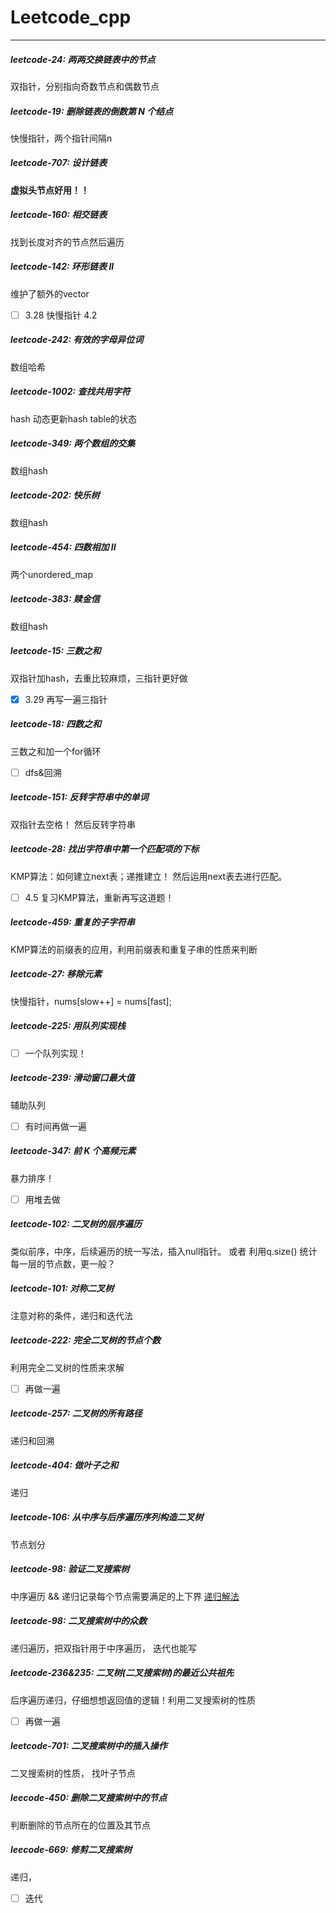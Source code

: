 # Leetcode_cpp
----
##### leetcode-24: 两两交换链表中的节点
双指针，分别指向奇数节点和偶数节点

##### leetcode-19: 删除链表的倒数第 N 个结点
快慢指针，两个指针间隔n

##### leetcode-707: 设计链表
**虚拟头节点好用！！**

##### leetcode-160: 相交链表
找到长度对齐的节点然后遍历

##### leetcode-142: 环形链表 II
维护了额外的vector
- [ ] 3.28 快慢指针 4.2

##### leetcode-242: 有效的字母异位词
数组哈希

##### leetcode-1002: 查找共用字符
hash 动态更新hash table的状态

##### leetcode-349: 两个数组的交集
数组hash

##### leetcode-202: 快乐树
数组hash

##### leetcode-454: 四数相加 II
两个unordered_map

##### leetcode-383: 赎金信
数组hash

##### leetcode-15: 三数之和
双指针加hash，去重比较麻烦，三指针更好做
- [x] 3.29 再写一遍三指针 

##### leetcode-18: 四数之和
三数之和加一个for循环
- [ ] dfs&回溯 

##### leetcode-151: 反转字符串中的单词
双指针去空格！ 然后反转字符串 

##### leetcode-28: 找出字符串中第一个匹配项的下标
KMP算法：如何建立next表；递推建立！ 然后运用next表去进行匹配。
- [ ] 4.5 复习KMP算法，重新再写这道题！

##### leetcode-459: 重复的子字符串
KMP算法的前缀表的应用，利用前缀表和重复子串的性质来判断

##### leetcode-27: 移除元素
快慢指针，nums[slow++] = nums[fast];

##### leetcode-225: 用队列实现栈
- [ ] 一个队列实现！

##### leetcode-239: 滑动窗口最大值
辅助队列
- [ ] 有时间再做一遍

##### leetcode-347: 前 K 个高频元素
暴力排序！
- [ ] 用堆去做

##### leetcode-102: 二叉树的层序遍历
类似前序，中序，后续遍历的统一写法，插入null指针。
或者 利用q.size() 统计每一层的节点数，更一般？

##### leetcode-101: 对称二叉树
注意对称的条件，递归和迭代法

##### leetcode-222: 完全二叉树的节点个数
利用完全二叉树的性质来求解
- [ ] 再做一遍

##### leetcode-257: 二叉树的所有路径
递归和回溯

##### leetcode-404: 做叶子之和
递归

##### leetcode-106: 从中序与后序遍历序列构造二叉树
节点划分

##### leetcode-98: 验证二叉搜索树
中序遍历 && 递归记录每个节点需要满足的上下界 [递归解法](https://leetcode.cn/problems/validate-binary-search-tree/solutions/2225615/liang-xing-di-gui-jie-jue-fang-fa-by-fxd-srg3/)

##### leetcode-98: 二叉搜索树中的众数
递归遍历，把双指针用于中序遍历， 迭代也能写

##### leetcode-236&235: 二叉树(二叉搜索树)的最近公共祖先
后序遍历递归，仔细想想返回值的逻辑！利用二叉搜索树的性质
- [ ] 再做一遍

##### leetcode-701: 二叉搜索树中的插入操作
二叉搜索树的性质， 找叶子节点

##### leecode-450: 删除二叉搜索树中的节点
判断删除的节点所在的位置及其节点

##### leecode-669: 修剪二叉搜索树
递归， 
- [ ] 迭代
